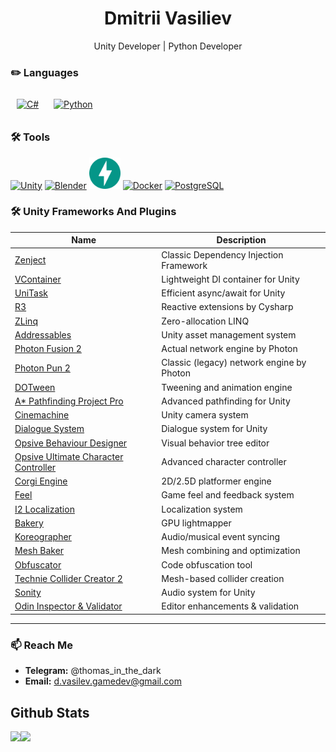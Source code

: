 <h1 align="center">Dmitrii Vasiliev</h1>

<p align="center">
  Unity Developer | Python Developer
</p>

### :pencil2: Languages
<p align="left">
  <a href="https://docs.microsoft.com/en-us/dotnet/csharp/" target="_blank"><img style="margin: 10px" src="https://profilinator.rishav.dev/skills-assets/csharp-original.svg" alt="C#" height="50" /></a>  
  <a href="https://www.python.org/" target="_blank"><img style="margin: 10px" src="https://profilinator.rishav.dev/skills-assets/python-original.svg" alt="Python" height="50" /></a>  
</p>

### 🛠️ Tools
<p align="left">
  <a href="https://unity.com/" target="_blank"><img src="https://profilinator.rishav.dev/skills-assets/unity.png" alt="Unity" width="50" /></a>
  <a href="https://www.blender.org/" target="_blank"><img src="https://profilinator.rishav.dev/skills-assets/blender_community_badge_white.svg" alt="Blender" width="50" /></a>
  <a href="https://fastapi.tiangolo.com/" target="_blank"><img src="https://raw.githubusercontent.com/devicons/devicon/54cfe13ac10eaa1ef817a343ab0a9437eb3c2e08/icons/fastapi/fastapi-original.svg" alt="FastAPI" width="50" /></a>
  <a href="https://www.docker.com/" target="_blank"><img src="https://profilinator.rishav.dev/skills-assets/docker-original-wordmark.svg" alt="Docker" width="50" /></a>
  <a href="https://www.postgresql.org/" target="_blank"><img src="https://profilinator.rishav.dev/skills-assets/postgresql-original-wordmark.svg" alt="PostgreSQL" width="50" /></a>
</p>

### 🛠️ Unity Frameworks And Plugins

| Name | Description |
|----------|--------------------|
| [Zenject](https://github.com/modesttree/Zenject) | Classic Dependency Injection Framework |
| [VContainer](https://vcontainer.hadashikick.jp) | Lightweight DI container for Unity |
| [UniTask](https://github.com/Cysharp/UniTask) | Efficient async/await for Unity |
| [R3](https://github.com/Cysharp/R3) | Reactive extensions by Cysharp |
| [ZLinq](https://github.com/Cysharp/ZLinq) | Zero-allocation LINQ |
| [Addressables](https://docs.unity3d.com/6000.0/Documentation/Manual/com.unity.addressables.html) | Unity asset management system |
| [Photon Fusion 2](https://www.photonengine.com/fusion) | Actual network engine by Photon |
| [Photon Pun 2](https://www.photonengine.com/pun) | Classic (legacy) network engine by Photon |
| [DOTween](https://dotween.demigiant.com/) | Tweening and animation engine |
| [A* Pathfinding Project Pro](https://www.arongranberg.com/astar/docs/) | Advanced pathfinding for Unity |
| [Cinemachine](https://unity.com/features/cinemachine) | Unity camera system |
| [Dialogue System](https://assetstore.unity.com/packages/tools/behavior-ai/dialogue-system-for-unity-11672) | Dialogue system for Unity |
| [Opsive Behaviour Designer](https://opsive.com/assets/behavior-designer/) | Visual behavior tree editor |
| [Opsive Ultimate Character Controller](https://opsive.com/assets/ultimate-character-controller/) | Advanced character controller |
| [Corgi Engine](https://corgi-engine.moremountains.com/) | 2D/2.5D platformer engine |
| [Feel](https://feel.moremountains.com/) | Game feel and feedback system |
| [I2 Localization](https://assetstore.unity.com/packages/tools/localization/i2-localization-14884) | Localization system |
| [Bakery](https://assetstore.unity.com/packages/tools/level-design/bakery-gpu-lightmapper-122218) | GPU lightmapper |
| [Koreographer](https://assetstore.unity.com/packages/tools/audio/koreographer-54639) | Audio/musical event syncing |
| [Mesh Baker](https://assetstore.unity.com/packages/tools/modeling/mesh-baker-5017) | Mesh combining and optimization |
| [Obfuscator](https://assetstore.unity.com/packages/tools/utilities/obfuscator-source-210262#description) | Code obfuscation tool |
| [Technie Collider Creator 2](https://assetstore.unity.com/packages/tools/physics/technie-collider-creator-2-217070) | Mesh-based collider creation |
| [Sonity](https://www.sonigon.com/sonity/) | Audio system for Unity |
| [Odin Inspector & Validator](https://odininspector.com) | Editor enhancements & validation |

---

### 📫 Reach Me
- **Telegram:** @thomas_in_the_dark
- **Email:** d.vasilev.gamedev@gmail.com  

## Github Stats  
<div align="center"><img src="https://github-readme-stats.vercel.app/api?username=NintendaDev&show_icons=true&count_private=true&hide_border=true" align="left" /></div>  
<div align="center"><img src="https://github-readme-stats.vercel.app/api/top-langs/?username=NintendaDev&layout=compact" align="left" /></div>  
